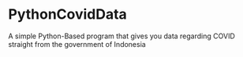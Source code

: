 # PythonCovidData
A simple Python-Based program that gives you data regarding COVID straight from the government of Indonesia
